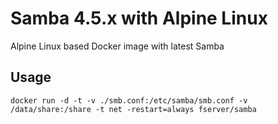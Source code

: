# Samba 4.5.x with Alpine Linux
Alpine Linux based Docker image with latest Samba

## Usage
```
docker run -d -t -v ./smb.conf:/etc/samba/smb.conf -v /data/share:/share -t net -restart=always fserver/samba
```
